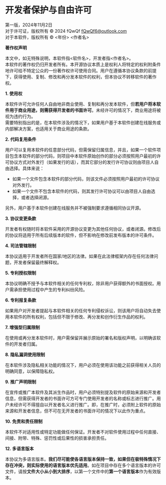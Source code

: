 # 开发者保护与自由许可
第一版，2024年11月2日  
对于许可证，版权所有 © 2024 fQwQf fQwQf6@outlook.com  
对于本软件，版权所有 © <年份> <作者名>  

**著作权声明**

本文中，如无特殊说明，本软件指<软件名>，开发者指<作者名>。  
本软件的著作权仍归开发者所有。本开源协议本质上是权利人将特定的权利附条件地许可给不特定公众的一份著作权许可使用合同。用户在遵循本协议条款的前提下，获得使用、复制、修改和再分发本软件的权利，但本协议不转移软件的著作权。  

**1. 使用权**

本软件许可允许任何人自由地非商业使用、复制和再分发本软件，但**若用户将本软件用于商业用途，则需获得开发者的书面许可**。未经许可的情况下，商业用途将被视为违约行为。  
需要特别指出的是，在本软件涉及的情况下，如果用户基于本软件创建在线服务或内部解决方案，也适用关于商业用途的条款。

**2. 代码复用条件**

用户可以复用本软件的任意部分代码，但需保留归属信息，并且，如果一个软件项目包含本软件的部分代码，则项目中本软件原始创作的部分必须按照用户最初的许可协议方式对外发行（如果发行的话），而其它部分的发行许可协议则由项目人自由选择。具体来说：

- 如果一个文件包含本软件的部分代码，则该文件必须按照用户最初的许可协议对外发行。
- 如果一个文件不包含本软件的代码，则其发行许可协议可以由项目人自由选择，或者选择闭源。  

另外，用户基于本软件创建在线服务并不被强制要求遵循相同协议开源。  

**3. 协议变更条款**

开发者有权随时将本软件采用的开源协议变更为其他任何协议，或者闭源。修改后的协议将适用于所有后续版本的软件，但不影响在修改前发布版本的许可条件。

**4. 司法管辖限制**

本协议适用于开发者所在国家/地区的法律。如果在此法律框架内存在任何法律问题，开发者保留最终解释权。

**5. 专利授权限制**

本协议明确不授予与本软件相关的任何专利权，除非用户获得额外的书面授权。用户需承担使用过程中产生的专利纠纷风险。

**6. 专利报复条款**

如果用户对开发者提起与本软件相关的任何专利侵权诉讼，则该用户将自动失去使用本软件的所有权利，包括但不限于修改、再分发和创作衍生作品的权利。


**7. 增强型归属限制**

在使用或再分发本软件时，用户需保留并展示原始的署名和版权声明，以明确该软件的开发者归属。

**8. 隐私漏洞使用限制**

在本软件涉及隐私相关功能的情况下，用户必须在使用该功能之前获得相关人员的明确同意，以保障隐私权。

**9. 推广声明限制**

在宣传或推广本软件及其派生作品时，用户必须特别提及软件的原始来源和开发者信息，但需获得开发者的书面许可方可专门使用开发者的名称或标志进行推广。用户未经许可不得擅自以开发者名义进行推广。即，在推广时，必须附上软件的原始来源和开发者信息，但不可在无开发者的书面许可的情况下以此作为重点。

**10. 免责和责任限制**

本软件不对适用性或特定功能做任何保证。开发者不对软件使用过程中任何直接、间接、附带、特殊、惩罚性或后果性的损害承担责任。


**12. 多语言版本**

本协议为多语言版本。**我们尽可能使各语言版本保持一致，如果但在极特殊情况下存在冲突，则实际使用的语言版本优先适用**。如在项目中存在多个语言版本的许可文件，请按**文件大小从小到大排序**，以第一个文件中的**第一个语言版本**作为有效版本。  